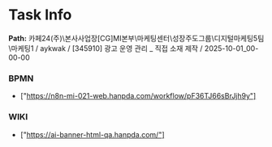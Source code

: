 # Task Info

**Path:** 카페24(주)\본사사업장\[CG]MI본부\마케팅센터\성장주도그룹\디지털마케팅5팀\마케팅1 / aykwak / [345910] 광고 운영 관리 _ 직접 소재 제작 / 2025-10-01_00-00-00

### BPMN
- ["https://n8n-mi-021-web.hanpda.com/workflow/pF36TJ66sBrJjh9y"]

### WIKI
- ["https://ai-banner-html-qa.hanpda.com/"]

